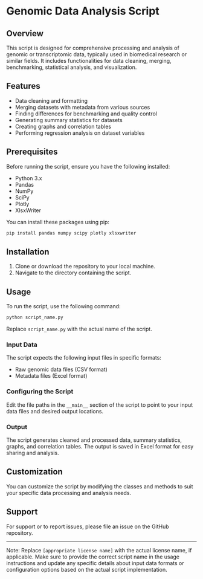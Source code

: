 # Genomic Data Analysis Script

## Overview
This script is designed for comprehensive processing and analysis of genomic or transcriptomic data, typically used in biomedical research or similar fields. It includes functionalities for data cleaning, merging, benchmarking, statistical analysis, and visualization.

## Features
- Data cleaning and formatting
- Merging datasets with metadata from various sources
- Finding differences for benchmarking and quality control
- Generating summary statistics for datasets
- Creating graphs and correlation tables
- Performing regression analysis on dataset variables

## Prerequisites
Before running the script, ensure you have the following installed:
- Python 3.x
- Pandas
- NumPy
- SciPy
- Plotly
- XlsxWriter

You can install these packages using pip:
```bash
pip install pandas numpy scipy plotly xlsxwriter
```

## Installation
1. Clone or download the repository to your local machine.
2. Navigate to the directory containing the script.

## Usage
To run the script, use the following command:
```bash
python script_name.py
```
Replace `script_name.py` with the actual name of the script.

### Input Data
The script expects the following input files in specific formats:
- Raw genomic data files (CSV format)
- Metadata files (Excel format)

### Configuring the Script
Edit the file paths in the `__main__` section of the script to point to your input data files and desired output locations.

### Output
The script generates cleaned and processed data, summary statistics, graphs, and correlation tables. The output is saved in Excel format for easy sharing and analysis.

## Customization
You can customize the script by modifying the classes and methods to suit your specific data processing and analysis needs.

## Support
For support or to report issues, please file an issue on the GitHub repository.


---

Note: Replace `[appropriate license name]` with the actual license name, if applicable. Make sure to provide the correct script name in the usage instructions and update any specific details about input data formats or configuration options based on the actual script implementation.
